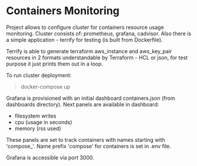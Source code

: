 # Containers Monitoring

Project allows to configure cluster for containers resource
usage monitoring. Cluster consists of: prometheus, grafana,
cadvisor. Also there is a simple application - terrify for
testing (is built from Dockerfile).

Terrify is able to generate terraform aws_instance and aws_key_pair
resources in 2 formats understandable by Terraform - HCL or json, for
test purpose it just prints them out in a loop.

To run cluster deployment:

> docker-compose up

Grafana is provisioned with an initial dashboard containers.json
(from dashboards directory).
Next panels are available in dashboard:
- filesystem writes
- cpu (usage in seconds)
- memory (rss used)

These panels are set to track containers with names starting with
'compose_'. Name prefix 'compose' for containers is set in .env file.

Grafana is accessible via port 3000.